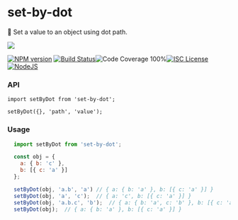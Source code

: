 # set-by-dot

🌳 Set a value to an object using dot path.

<a href="https://nodei.co/npm/set-by-dot/">
  <img src="https://nodei.co/npm/set-by-dot.png?downloads=true">
</a>

[![NPM version](https://badge.fury.io/js/set-by-dot.png)](http://badge.fury.io/js/set-by-dot)
[![Build Status](https://travis-ci.org/roganmelo/set-by-dot.svg?branch=master)](https://travis-ci.org/roganmelo/set-by-dot)![Code Coverage 100%](https://img.shields.io/badge/code%20coverage-100%25-green.svg?style=flat-square)[![ISC License](https://img.shields.io/badge/license-ISC-blue.svg?style=flat-square)](https://github.com/roganmelo/set-by-dot/blob/master/LICENSE)[![NodeJS](https://img.shields.io/badge/node-10.15.x-brightgreen.svg?style=flat-square)](https://github.com/roganmelo/fn-spy/blob/master/package.json#L50)

### API
`import setByDot from 'set-by-dot';`

`setByDot({}, 'path', 'value');`


### Usage

```js
  import setByDot from 'set-by-dot';

  const obj = {
    a: { b: 'c' },
    b: [{ c: 'a' }]
  };

  setByDot(obj, 'a.b', 'a') // { a: { b: 'a' }, b: [{ c: 'a' }] }
  setByDot(obj, 'a', 'c');  // { a: 'c', b: [{ c: 'a' }] }
  setByDot(obj, 'a.b.c', 'b');  // { a: { b: 'a', c: 'b' }, b: [{ c: 'a' }] }
  setByDot(obj);  // { a: { b: 'a' }, b: [{ c: 'a' }] }
```
